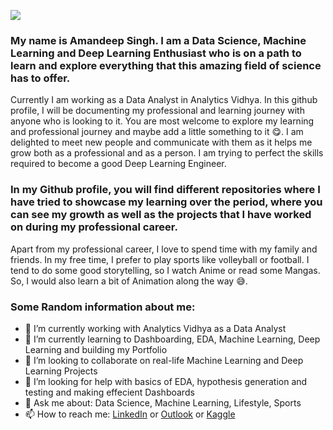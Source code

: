 ![](https://media.giphy.com/media/xUPGGDNsLvqsBOhuU0/giphy.gif)
### My name is Amandeep Singh. I am a Data Science, Machine Learning and Deep Learning Enthusiast who is on a path to learn and explore everything that this amazing field of science has to offer. 

Currently I am working as a Data Analyst in Analytics Vidhya. In this github profile, I will be documenting my professional and learning journey with anyone who is looking to it.
You are most welcome to explore my learning and professional journey and maybe add a little something to it 😋. I am delighted to meet new people and communicate with them as it helps me grow both as a professional and as a person. I am trying to perfect the skills required to become a good Deep Learning Engineer.  

### In my Github profile, you will find different repositories where I have tried to showcase my learning over the period, where you can see my growth as well as the projects that I have worked on during my professional career.

Apart from my professional career, I love to spend time with my family and friends. In my free time, I prefer to play sports like volleyball or football. I tend to do some good storytelling, so I watch Anime or read some Mangas. So, I would also learn a bit of Animation along the way 😅. 

### Some Random information about me:
- 🔭 I’m currently working with Analytics Vidhya as a Data Analyst
- 🌱 I’m currently learning to Dashboarding, EDA, Machine Learning, Deep Learning and building my Portfolio 
- 👯 I’m looking to collaborate on real-life Machine Learning and Deep Learning Projects 
- 🤔 I’m looking for help with basics of EDA, hypothesis generation and testing and making effecient Dashboards
- 💬 Ask me about: Data Science, Machine Learning, Lifestyle, Sports
- 📫 How to reach me: [LinkedIn](https://www.linkedin.com/in/amandeepsinghdhalla/) or [Outlook](amandeepsinghdhalla@live.com) or [Kaggle](https://www.kaggle.com/amandeepsinghdhalla)
